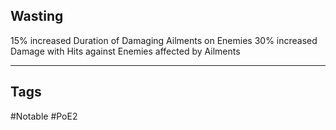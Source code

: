 ## Wasting
15% increased Duration of Damaging Ailments on Enemies
30% increased Damage with Hits against Enemies affected by Ailments

---
## Tags
#Notable
#PoE2
